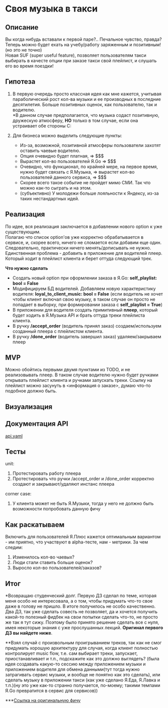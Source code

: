 # Своя музыка в такси


## Описание
Вы когда нибудь вставали к первой паре?.. Печальное чувство, правда? Теперь можно будет ехать на учебу/работу заряженным и позитивным! (но это не точно)  
Новая SUF (super useful feature), позволяет пользователям такси выбирать в качесте опции при заказе такси свой плейлист, и слушать его во время поездки!


## Гипотеза
1. В первую очередь просто классная идея как мне кажется, учитывая параболический рост кол-ва музыки и ее производных в последние десятилетия.
Больше позитивных оценок, как пользователю, так и водителю.  
\*В данном случае предполагается, что музыка содаст позитивную, дружескую атмосферу, **НО** только в том случае, если она устраивает обе стороны С:

2. Для бизнеса можно выделить следующие пункты:
    - Из-за, возможной, позитивной атмосферы пользователи захотят оставить чаевые водителю.
    - Опция очевидно будет платная, => $$$
    - Вырастет кол-во пользователей Я.Go => $$$
    - Очевидно, что функционал, по крайней мере, на первое время, нужно будет связать с Я.Музыка, => вырастет кол-во пользователей данного сервиса, => $$$
    - Скорее всего такое событие не пройдет мимо СМИ. Так что можно как-то сыграть и на этом.
    - (субъективно) У молодежи больше лояльности к Яндексу, из-за таких нестандартных идей.


## Реализация
По идее, вся реализация заключается в добавлении нового option к уже существующим.  
Полагаю что список option'ов уже корректно обрабатывается в сервисе, и, скорее всего, ничего не сломается если добавим еще один. Следовательно, практически ничего менять/дописывать не нужно.  
Единственная проблема - добавить в приложение для водителей плеер. Который ходит в плейлист клиента и берет оттуда следующий трек.  

**Что нужно сделать**  
  - Создать новый option при оформлении заказа в Я.Go: **self_playlist: bool = False**
  - Модифицируем БД водителей. Добавляем новую характеристику водителя: **loyal_to_client_music: bool = False** (если водитель не хочет чтобы клиент включал свою музыку, в таком случае он просто не попадает в выборку, при формировании заказа с **self_playlist = True**)
  - В приложении для водителя создать примитивный **плеер**, который будет ходить в Я.Музыка API и брать оттуда треки плейлиста клиента.
  - В ручку **/accept_order** (водитель принял заказ) создаем/используем созданный плеера с плейлистом клиента.
  - В ручку **/done_order** (водитель завершил заказ) удаляем/закрываем плеер


## MVP
Можно обойтись первыми двумя пунктами из TODO, и не реализовывать плеер. В таком случае водителю нужно будет ручками открывать плейлист клиента и ручками запускать треки. Ссылку на плейлист можно засунуть в <информация о заказе>, думаю что-то подобное должно быть.


## Визуализация


## Документация API
[api.yaml](https://github.com/twinkleToes2001/studying/blob/yandex_feature/api.yaml "Swagger docs")


## Тесты 
unit:  
1. Протестировать работу плеера  
2. Протестировать что ручки /accept_order и /done_order корректно создают и закрывают/удаляют инстанс плеера  

corner case:  
1. У клиента может не быть Я.Музыки, тогда у него не должно быть возможности попробовать данную фичу  


## Как раскатываем
Включить для пользователей Я.Плюс кажется оптимальным вариантом - им приятно, что участвуют в alpha-тесте, нам - метрики. 
За чем следим:
1. Изменилось кол-во чаевых?
2. Люди стали ставить больше оценок?
3. Выросло кол-во пользователей/заказов?


## Итог  
\*Возвращаю студенческий долг. Первую ДЗ сделал по теме, которая меня особо не интересовала, а о том, чтобы придумать что-то свое даже в голову не пришло. В итоге получилось не особо качественно. Два ДЗ, так уже сделать совесть не позволяет, да и хочется получить какой-то полезный фидбек на свои попытки сделать что-то, не просто же так я тут сижу. Поэтому было принято решение сделать все с нуля, имея некоторые знания с уже прослушанных лекций. **Оригинал первого ДЗ вы найдете ниже**.  
  
\*\*Взял случай с произвольным проигрыванием треков, так как не смог придумать хорошую архитектуру для случая, когда клиент полностью контролирует music flow, т.е. сам выбирает треки, запускает, приостанавливает и т.п., подскажите как это должно выглядеть? (была идея создавать какую-то сессию между приложением музыки и приложением водителя для обмена данными(тут тогда нужно затрагивать сервис музыки, и вообще не понятно как это сделать), или сделать музыку в приложении такси (как уже сделано Я.Еда, Я.Лавка и т.п.)(ну это уже как-то странно получается, по-моему; такими темпами Я.Go превратится в сервис для сервисов))  
  
\*\*\*[Ссылка на оригинальную фичу](https://github.com/YaBackSchool2021/homework1/pull/12/files?short_path=887975f#diff-887975fae30699d64776d263e337dafe316de8870f5ad12ddfec5966a2fac092)
